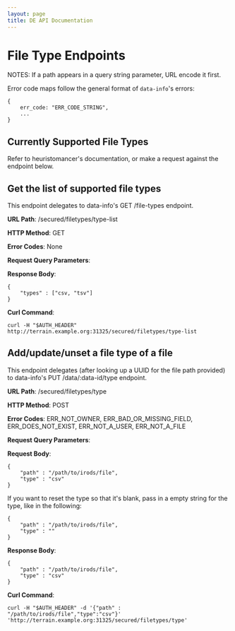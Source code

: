 ```yaml
---
layout: page
title: DE API Documentation
---
```


# File Type Endpoints

NOTES: If a path appears in a query string parameter, URL encode it first.

Error code maps follow the general format of `data-info`'s errors:

    {
        err_code: "ERR_CODE_STRING",
        ...
    }

Currently Supported File Types
------------------------------

Refer to heuristomancer's documentation, or make a request against the endpoint below.


Get the list of supported file types
---------------------------------------

This endpoint delegates to data-info's GET /file-types endpoint.

__URL Path__: /secured/filetypes/type-list

__HTTP Method__: GET

__Error Codes__: None

__Request Query Parameters__:

__Response Body__:

    {
        "types" : ["csv, "tsv"]
    }

__Curl Command__:

    curl -H "$AUTH_HEADER" http://terrain.example.org:31325/secured/filetypes/type-list


Add/update/unset a file type of a file
--------------------------------------

This endpoint delegates (after looking up a UUID for the file path provided) to data-info's PUT /data/:data-id/type endpoint.

__URL Path__: /secured/filetypes/type

__HTTP Method__: POST

__Error Codes__: ERR_NOT_OWNER, ERR_BAD_OR_MISSING_FIELD, ERR_DOES_NOT_EXIST, ERR_NOT_A_USER, ERR_NOT_A_FILE

__Request Query Parameters__:

__Request Body__:

    {
        "path" : "/path/to/irods/file",
        "type" : "csv"
    }
If you want to reset the type so that it's blank, pass in a empty string for the type, like in the following:

    {
        "path" : "/path/to/irods/file",
        "type" : ""
    }

__Response Body__:

    {
        "path" : "/path/to/irods/file",
        "type" : "csv"
    }

__Curl Command__:

    curl -H "$AUTH_HEADER" -d '{"path" : "/path/to/irods/file","type":"csv"}' 'http://terrain.example.org:31325/secured/filetypes/type'
